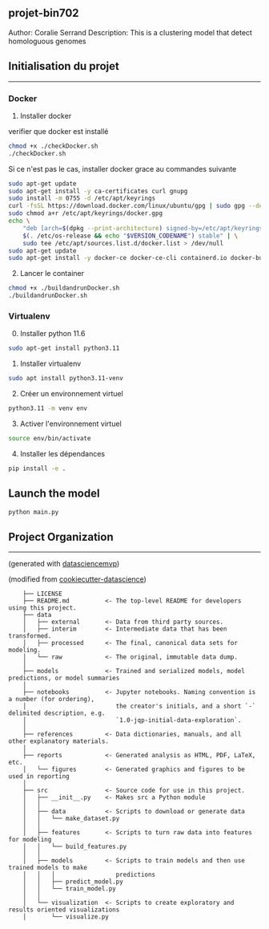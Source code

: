 ## projet-bin702

Author: Coralie Serrand
Description: This is a clustering model that detect homologuous genomes



## Initialisation du projet
------------


### Docker

1. Installer docker

verifier que docker est installé
```bash
chmod +x ./checkDocker.sh
./checkDocker.sh
```
Si ce n'est pas le cas, installer docker grace au commandes suivante
```bash
sudo apt-get update
sudo apt-get install -y ca-certificates curl gnupg
sudo install -m 0755 -d /etc/apt/keyrings
curl -fsSL https://download.docker.com/linux/ubuntu/gpg | sudo gpg --dearmor -o /etc/apt/keyrings/docker.gpg
sudo chmod a+r /etc/apt/keyrings/docker.gpg
echo \
    "deb [arch=$(dpkg --print-architecture) signed-by=/etc/apt/keyrings/docker.gpg] https://download.docker.com/linux/ubuntu \
    $(. /etc/os-release && echo "$VERSION_CODENAME") stable" | \
    sudo tee /etc/apt/sources.list.d/docker.list > /dev/null    
sudo apt-get update
sudo apt-get install -y docker-ce docker-ce-cli containerd.io docker-buildx-plugin docker-compose-plugin
```
2. Lancer le container

```bash
chmod +x ./buildandrunDocker.sh
./buildandrunDocker.sh
```

### Virtualenv

0. Installer python 11.6

```bash
sudo apt-get install python3.11
```

1. Installer virtualenv

```bash
sudo apt install python3.11-venv
```

2. Créer un environnement virtuel

```bash
python3.11 -m venv env
```

3. Activer l'environnement virtuel

```bash
source env/bin/activate
```

4. Installer les dépendances

```bash
pip install -e .
```

## Launch the model
```bash
python main.py
```



## Project Organization 
------------

(generated with [datasciencemvp](https://github.com/cliffclive/datasciencemvp/))

(modified from [cookiecutter-datascience](https://drivendata.github.io/cookiecutter-data-science/))

```
    ├── LICENSE
    ├── README.md          <- The top-level README for developers using this project.
    ├── data
    │   ├── external       <- Data from third party sources.
    │   ├── interim        <- Intermediate data that has been transformed.
    │   ├── processed      <- The final, canonical data sets for modeling.
    │   └── raw            <- The original, immutable data dump.
    │
    ├── models             <- Trained and serialized models, model predictions, or model summaries
    │
    ├── notebooks          <- Jupyter notebooks. Naming convention is a number (for ordering),
    │                         the creator's initials, and a short `-` delimited description, e.g.
    │                         `1.0-jqp-initial-data-exploration`.
    │
    ├── references         <- Data dictionaries, manuals, and all other explanatory materials.
    │
    ├── reports            <- Generated analysis as HTML, PDF, LaTeX, etc.
    │   └── figures        <- Generated graphics and figures to be used in reporting
    │
    ├── src                <- Source code for use in this project.
    │   ├── __init__.py    <- Makes src a Python module
    │   │
    │   ├── data           <- Scripts to download or generate data
    │   │   └── make_dataset.py
    │   │
    │   ├── features       <- Scripts to turn raw data into features for modeling
    │   │   └── build_features.py
    │   │
    │   ├── models         <- Scripts to train models and then use trained models to make
    │   │   │                 predictions
    │   │   ├── predict_model.py
    │   │   └── train_model.py
    │   │
    │   └── visualization  <- Scripts to create exploratory and results oriented visualizations
    │       └── visualize.py
```


